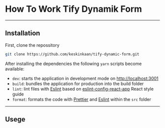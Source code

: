 # How To Work Tify Dynamik Form

---

## Installation

First, clone the repossitory

```sh
git clone https://github.com/keskinkaan/tify-dynamic-form.git
```

After installing the dependencies the following `yarn` scripts become available:

- `dev`: starts the application in development mode on [http://localhost:3001](http://localhost:3001)
- `build`: bundles the application for production into the build folder
- `lint`: lint files with [Eslint](https://eslint.org/) based on [eslint-config-react-app](https://github.com/facebook/create-react-app/blob/main/packages/eslint-config-react-app/README.md) React style guide
- `format`: formats the code with [Prettier](https://prettier.io/) and [Eslint](https://eslint.org/) within the `src` folder

---

## Usege
